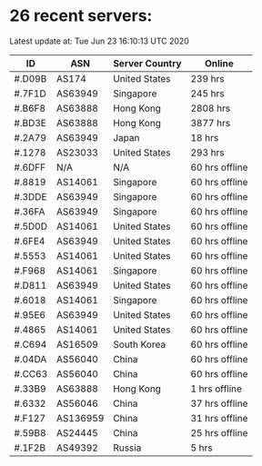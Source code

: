 # 26 recent servers:

Latest update at: Tue Jun 23 16:10:13 UTC 2020

| ID | ASN | Server Country | Online |
| -- | --- | -------------- | ------ |
| #.D09B | AS174 | United States | 239 hrs |
| #.7F1D | AS63949 | Singapore | 245 hrs |
| #.B6F8 | AS63888 | Hong Kong | 2808 hrs |
| #.BD3E | AS63888 | Hong Kong | 3877 hrs |
| #.2A79 | AS63949 | Japan | 18 hrs |
| #.1278 | AS23033 | United States | 293 hrs |
| #.6DFF | N/A | N/A | 60 hrs offline |
| #.8819 | AS14061 | Singapore | 60 hrs offline |
| #.3DDE | AS63949 | Singapore | 60 hrs offline |
| #.36FA | AS63949 | Singapore | 60 hrs offline |
| #.5D0D | AS14061 | United States | 60 hrs offline |
| #.6FE4 | AS63949 | United States | 60 hrs offline |
| #.5553 | AS14061 | United States | 60 hrs offline |
| #.F968 | AS14061 | Singapore | 60 hrs offline |
| #.D811 | AS63949 | United States | 60 hrs offline |
| #.6018 | AS14061 | Singapore | 60 hrs offline |
| #.95E6 | AS63949 | United States | 60 hrs offline |
| #.4865 | AS14061 | United States | 60 hrs offline |
| #.C694 | AS16509 | South Korea | 60 hrs offline |
| #.04DA | AS56040 | China | 60 hrs offline |
| #.CC63 | AS56040 | China | 60 hrs offline |
| #.33B9 | AS63888 | Hong Kong | 1 hrs offline |
| #.6332 | AS56046 | China | 37 hrs offline |
| #.F127 | AS136959 | China | 31 hrs offline |
| #.59B8 | AS24445 | China | 25 hrs offline |
| #.1F2B | AS49392 | Russia | 5 hrs |

